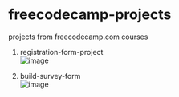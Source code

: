 # freecodecamp-projects

projects from freecodecamp.com courses

1. registration-form-project<br />
![image](https://user-images.githubusercontent.com/97409679/179314352-440a4179-ad90-448e-a5b7-d40c42369b85.png)

2. build-survey-form<br />
![image](https://user-images.githubusercontent.com/97409679/179320751-f88c64e1-b7c8-42cd-bb17-78632c9256aa.png)

